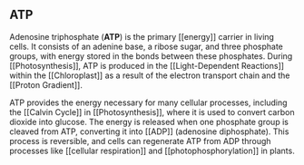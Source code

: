 ## ATP  
Adenosine triphosphate (**ATP**) is the primary [[energy]] carrier in living cells. It consists of an adenine base, a ribose sugar, and three phosphate groups, with energy stored in the bonds between these phosphates. During [[Photosynthesis]], ATP is produced in the [[Light-Dependent Reactions]] within the [[Chloroplast]] as a result of the electron transport chain and the [[Proton Gradient]].  

ATP provides the energy necessary for many cellular processes, including the [[Calvin Cycle]] in [[Photosynthesis]], where it is used to convert carbon dioxide into glucose. The energy is released when one phosphate group is cleaved from ATP, converting it into [[ADP]] (adenosine diphosphate). This process is reversible, and cells can regenerate ATP from ADP through processes like [[cellular respiration]] and [[photophosphorylation]] in plants.  
